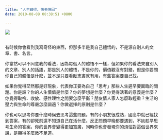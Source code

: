 ```yaml
---
title: "人生難得，快去快回"
date: 2010-08-08 00:38:51 +0800

---
```



![](/images/slum-area/44_5.png)<br /><br />



有時候你會看到我寫奇怪的東西，但那多半是我自己體悟的，不是源自別人的文章、書、名言。



你當然可以不同意我的看法，因為每個人的體悟不一樣，但如果你的看法來自別人的文章、別人的話語，那是別人的體悟，不是你的，價值觀沒有對錯，但是你要問你自己的體悟是什麼，並不是只要看勵志書就有用，有些答案要自己找。



如果你覺得茫然那是好現象，代表你正要為自己「思考」那些人生遲早要面臨的問題。你是誰？你的人生價值是什麼？你的夢想是什麼？你覺得活著的意義是什麼？你覺得取捨、收放、感性理性之間要怎麼平衡？朋友情人家人怎麼取輕重？生活的壓力與生命的尊嚴怎麼調適？你做選擇的原則是什麼？



你也可以思考你要什麼時候去思考這些問題，有的小朋友很成熟，國高中就已經找到答案，有的卻死前還不知道自己在活什麼。反正問題早晚都要遇到，不妨趁早思考生命的答案，你的世界會變得更加寬廣，同時你也會發現你的煩惱對這個世界來說，是顯得多麼微不足道。


